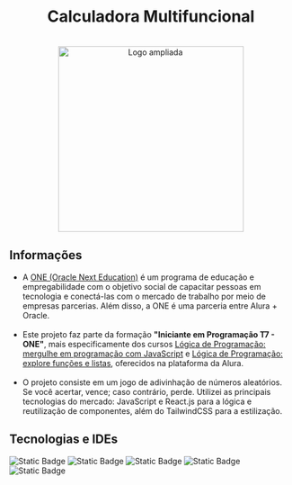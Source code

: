 <h1 align="center">Calculadora Multifuncional</h1>
<div align="center">
  <br>
  <img src="https://cdn-icons-png.flaticon.com/512/10310/10310245.png" alt="Logo ampliada" width="330">
  <br>
</div>
<div>
  <h2>Informações</h2>
<ul>
  <li>A <a href="https://www.oracle.com/br/education/oracle-next-education/">ONE (Oracle Next Education)</a> é um programa de educação e empregabilidade com o objetivo social de capacitar pessoas em tecnologia e conectá-las com o mercado de trabalho por meio de empresas parcerias. Além disso, a ONE é uma parceria entre Alura + Oracle.</li>
  <br>
  <li>Este projeto faz parte da formação <b>"Iniciante em Programação T7 - ONE"</b>, mais especificamente dos cursos <a href="https://cursos.alura.com.br/certificate/abraaosantos-contato/logica-programacao-mergulhe-programacao-javascript">Lógica de Programação: mergulhe em programação com JavaScript</a> e <a href="https://cursos.alura.com.br/certificate/abraaosantos-contato/logica-programacao-funcoes-listas">Lógica de Programação: explore funções e listas</a>, oferecidos na plataforma da Alura.</li>
  <br>
  <li>O projeto consiste em um jogo de adivinhação de números aleatórios. Se você acertar, vence; caso contrário, perde. Utilizei as principais tecnologias do mercado: JavaScript e React.js para a lógica e reutilização de componentes, além do TailwindCSS para a estilização.</li>
</ul>
</div>
<div>
        <h2>Tecnologias e IDEs</h2>
  
  ![Static Badge](https://img.shields.io/badge/JavaScript_-grey?style=for-the-badge&logo=JavaScript&logoSize=10)
  ![Static Badge](https://img.shields.io/badge/React_-grey?style=for-the-badge&logo=React&logoSize=10)
![Static Badge](https://img.shields.io/badge/TailwindCSS-grey?style=for-the-badge&logo=TailwindCSS&logoSize=10)
  ![Static Badge](https://img.shields.io/badge/HTML_-grey?style=for-the-badge&logo=HTML5&logoSize=10)
  ![Static Badge](https://img.shields.io/badge/Visual%20Studio%20Code_-grey?style=for-the-badge&logo=visual%20studio%20code&logoSize=10)
</div>
